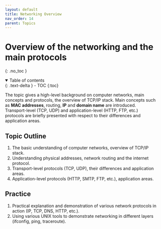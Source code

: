 ```yaml
---
layout: default
title: Networking Overview
nav_order: 14
parent: Topics
---
```


# Overview of the networking and the main protocols
{: .no_toc }

<details open markdown="block">
  <summary>
    Table of contents
  </summary>
  {: .text-delta }
- TOC
{:toc}
</details>

The topic gives a high-level background on computer networks, main concepts and protocols, the overview of TCP/IP stack. Main concepts such as **MAC addresses**, routing, **IP** and **domain name** are introduced. Transport-level (TCP, UDP) and application-level (HTTP, FTP, etc.) protocols are briefly presented with respect to their differences and application areas. 

## Topic Outline

1. The basic understanding of computer networks, overview of TCP/IP stack.
2. Understanding physical addresses, network routing and the internet protocol.
3. Transport-level protocols (TCP, UDP), their differences and application areas.
4. Application-level protocols (HTTP, SMTP, FTP, etc.), application areas.

## Practice

1. Practical explanation and demonstration of various network protocols in action (IP, TCP, DNS, HTTP, etc.).
2. Using various UNIX tools to demonstrate networking in different layers (ifconfig, ping, traceroute).


